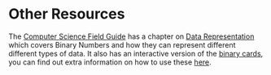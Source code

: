 # Other Resources

The [Computer Science Field Guide](http://csfieldguide.org.nz/) has a chapter on [Data Representation](http://csfieldguide.org.nz/en/chapters/data-representation.html) which covers Binary Numbers and how they can represent different different types of data. It also has an interactive version of the [binary cards](http://csfieldguide.org.nz/en/interactives/binary-cards/index.html?digits=4&start=WWWW), you can find out extra information on how to use these [here](https://github.com/uccser/cs-field-guide/tree/develop/interactives/binary-cards).
